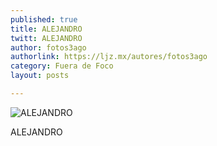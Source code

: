 ```yaml
---
published: true
title: ALEJANDRO
twitt: ALEJANDRO
author: fotos3ago
authorlink: https://ljz.mx/autores/fotos3ago
category: Fuera de Foco
layout: posts

---
```


![ALEJANDRO]()

ALEJANDRO
